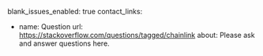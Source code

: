 blank_issues_enabled: true
contact_links:

- name: Question
  url: https://stackoverflow.com/questions/tagged/chainlink
  about: Please ask and answer questions here.
